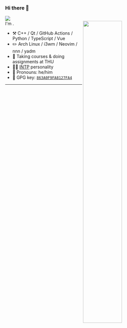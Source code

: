 ### Hi there 👋<br>
![](https://visitor-badge.glitch.me/badge?page_id=pilipala233.readme)<br>
[<img align="right" width="50%" src="https://github-readme-stats.vercel.app/api?username=pilipala233&show_icons=true&count_private=true&hide=prs&theme=default_repocard">]((https://metrics.lecoq.io/ouuan?template=classic))
I'm .

-   :hammer_and_pick: C++ / Qt / GitHub Actions / Python / TypeScript / Vue
-   :pencil2: Arch Linux / i3wm / Neovim / nnn / yadm
-   :seedling: Taking courses & doing assignments at THU
-   :man_scientist: [INTP](https://www.16personalities.com/intp-personality) personality
-   :man: Pronouns: he/him
-   :key: GPG key: [`863A0F9FA8127FA4`](https://github.com/ouuan.gpg)

---






